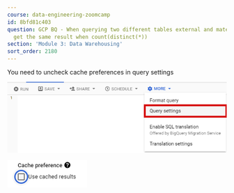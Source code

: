 ```yaml
---
course: data-engineering-zoomcamp
id: 8bfd81c403
question: GCP BQ - When querying two different tables external and materialized you
  get the same result when count(distinct(*))
section: 'Module 3: Data Warehousing'
sort_order: 2180
---
```


You need to uncheck cache preferences in query settings

![Image](images/data-engineering-zoomcamp/image_d9986dba.png)

![Image](images/data-engineering-zoomcamp/image_e9103d16.png)

